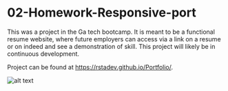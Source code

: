 # 02-Homework-Responsive-port

This was a project in the Ga tech bootcamp. It is meant to be a functional resume website, where future employers can access via a link on a resume or on indeed and see a demonstration of skill. This project will likely be in continuous development.

Project can be found at https://rstadev.github.io/Portfolio/.

![alt text](https://raw.githubusercontent.com/rstadev/Portfolio/main/assets/misc/Screenshot%202021-02-25%20160240.png)
